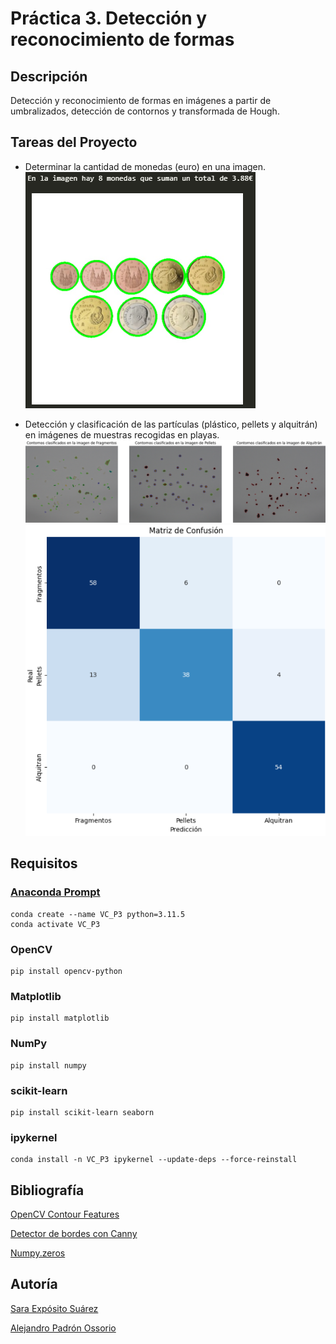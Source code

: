 # Práctica 3. Detección y reconocimiento de formas

## Descripción
Detección y reconocimiento de formas en imágenes a partir de umbralizados, detección de contornos y transformada de Hough.

## Tareas del Proyecto
- Determinar la cantidad de monedas (euro) en una imagen.
![Recuento de euros](image-2.png)

- Detección y clasificación de las partículas (plástico, pellets y alquitrán) en imágenes de muestras recogidas en playas.
![Clasificación de partículas](image.png)
![Matriz de confusión](image-1.png)


## Requisitos
### [Anaconda Prompt](https://www.anaconda.com/)
```
conda create --name VC_P3 python=3.11.5
conda activate VC_P3
```
### OpenCV
```
pip install opencv-python
```
### Matplotlib
```
pip install matplotlib
```
### NumPy
```
pip install numpy
```
### scikit-learn
```
pip install scikit-learn seaborn
```
### ipykernel
```
conda install -n VC_P3 ipykernel --update-deps --force-reinstall
```

## Bibliografía
[OpenCV Contour Features](https://docs.opencv.org/4.x/dd/d49/tutorial_py_contour_features.html)

[Detector de bordes con Canny](https://programarfacil.com/blog/vision-artificial/detector-de-bordes-canny-opencv/)

[Numpy.zeros](https://numpy.org/doc/2.0/reference/generated/numpy.zeros_like.html)



## Autoría
[Sara Expósito Suárez](https://github.com/SaraE5)

[Alejandro Padrón Ossorio](https://github.com/apadoss)